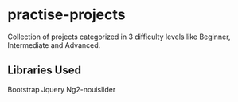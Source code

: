 # practise-projects
Collection of projects categorized in 3 difficulty levels like Beginner, Intermediate and Advanced.

## Libraries Used
Bootstrap
Jquery
Ng2-nouislider
